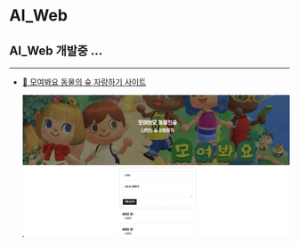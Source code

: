 # AI_Web

## AI_Web 개발중 ...

---

-   [🏡 모여봐요 동물의 숲 자랑하기 사이트](http://cafehyeon.shop/)

    ![jpg_1](./image/AnimalcrossingPage_sample.png)
